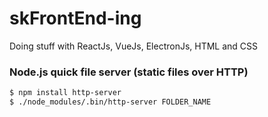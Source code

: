 # skFrontEnd-ing

Doing stuff with ReactJs, VueJs, ElectronJs, HTML and CSS

### Node.js quick file server (static files over HTTP)

```bash
$ npm install http-server
$ ./node_modules/.bin/http-server FOLDER_NAME
```
